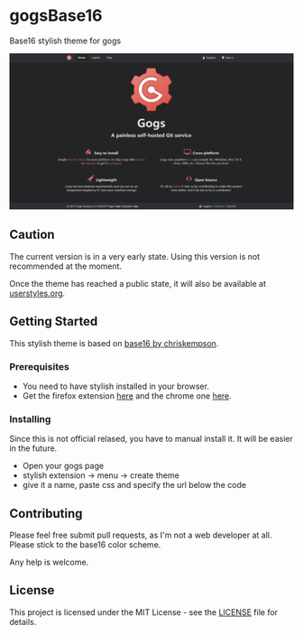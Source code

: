 # gogsBase16
Base16 stylish theme for gogs

![gogsBase16 preview image](assets/preview.png)

## Caution
The current version is in a very early state. Using this version is not recommended at the moment.

Once the theme has reached a public state, it will also be available at [userstyles.org](https://userstyles.org/).

## Getting Started

This stylish theme is based on [base16 by chriskempson](https://github.com/chriskempson/base16).

### Prerequisites
* You need to have stylish installed in your browser.
* Get the firefox extension [here](https://addons.mozilla.org/de/firefox/addon/stylish/) and the chrome one [here](https://chrome.google.com/webstore/detail/stylish-custom-themes-for/fjnbnpbmkenffdnngjfgmeleoegfcffe).

### Installing
Since this is not official relased, you have to manual install it. It will be easier in the future.

* Open your gogs page
* stylish extension -> menu -> create theme
* give it a name, paste css and specify the url below the code

## Contributing
Please feel free submit pull requests, as I'm not a web developer at all. Please stick to the base16 color scheme.

Any help is welcome.

## License
This project is licensed under the MIT License - see the [LICENSE](LICENSE.md) file for details.
